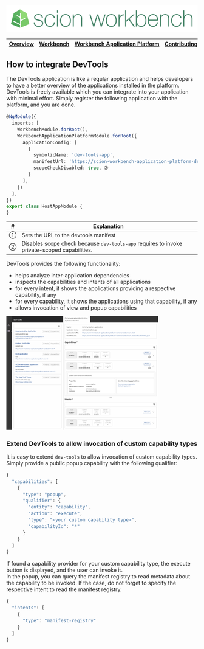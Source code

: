 ![SCION Workbench](/resources/site/logo/scion-workbench-banner.png)

[Overview][menu-overview] | [Workbench][menu-workbench] | [Workbench&nbsp;Application&nbsp;Platform][menu-workbench-application-platform] | [Contributing][menu-contributing] | [Changelog][menu-changelog] | [Sponsoring][menu-sponsoring] | [Links][menu-links]
|---|---|---|---|---|---|---|

## How to integrate DevTools

The DevTools application is like a regular application and helps developers to have a better overview of the applications installed in the platform. DevTools is freely available which you can integrate into your application with minimal effort. Simply register the following application with the platform, and you are done. 

```typescript
@NgModule({
  imports: [
    WorkbenchModule.forRoot(),
    WorkbenchApplicationPlatformModule.forRoot({
      applicationConfig: [
        {
          symbolicName: 'dev-tools-app',
          manifestUrl: 'https://scion-workbench-application-platform-devtools.now.sh/assets/manifest.json', ➀
          scopeCheckDisabled: true, ➁
        }
      ],
    })
  ],
})
export class HostAppModule {
}
```

|#|Explanation|
|-|-|
|➀|Sets the URL to the devtools manifest|
|➁|Disables scope check because `dev-tools-app` requires to invoke private-scoped capabilities.|
  

DevTools provides the following functionality:

- helps analyze inter-application dependencies
- inspects the capabilities and intents of all applications
- for every intent, it shows the applications providing a respective capability, if any
- for every capability, it shows the applications using that capability, if any
- allows invocation of view and popup capabilities

<a href="https://github.com/SchweizerischeBundesbahnen/scion-workbench/raw/master/resources/site/pics/workbench-application-platform-devtools-large.png">![DevTools](/resources/site/pics/workbench-application-platform-devtools-small.png)</a>

### Extend DevTools to allow invocation of custom capability types 

It is easy to extend `dev-tools` to allow invocation of custom capability types. Simply provide a public popup capability with the following qualifier:

```javascript
{
  "capabilities": [
    {
      "type": "popup",
      "qualifier": {
        "entity": "capability",
        "action": "execute",
        "type": "<your custom capability type>",
        "capabilityId": "*"
      }
    }
  ]
}
```
If found a capability provider for your custom capability type, the execute button is displayed, and the user can invoke it.\
In the popup, you can query the manifest registry to read metadata about the capability to be invoked. If the case, do not forget to specify the respective intent to read the manifest registry.

```javascript
{
  "intents": [
    {
      "type": "manifest-registry"
    }
  ]
}
```

[menu-overview]: /README.md
[menu-workbench]: /resources/site/workbench.md
[menu-workbench-application-platform]: /resources/site/workbench-application-platform.md
[menu-contributing]: /CONTRIBUTING.md
[menu-changelog]: /resources/site/changelog.md
[menu-sponsoring]: /resources/site/sponsors.md
[menu-links]: /resources/site/links.md
